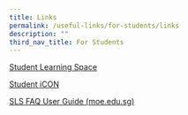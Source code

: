 ```yaml
---
title: Links
permalink: /useful-links/for-students/links
description: ""
third_nav_title: For Students
---
```





[Student Learning Space](https://vle.learning.moe.edu.sg/login)

[Student iCON](https://workspace.google.com./dashboard)

[SLS FAQ User Guide (moe.edu.sg)](https://docs.learning.moe.edu.sg/sls-user-guide/vle/logintroubleshooting/index.html)